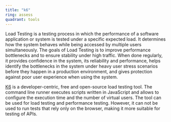 ```yaml
---
title: "k6"
ring: assess
quadrant: tools
---
```


Load Testing is a testing process in which the performance of a software application or system is tested under a specific expected load.
It determines how the system behaves while being accessed by multiple users simultaneously.
The goals of Load Testing is to improve performance bottlenecks and to ensure stability under high traffic.
When done regularly, it provides confidence in the system, its reliability and performance, helps identify the bottlenecks in the system under heavy user stress scenarios before they happen in a production environment, and gives protection against poor user experience when using the system.

[K6](https://k6.io/) is a developer-centric, free and open-source load testing tool.
The command line runner executes scripts written in JavaScript and allows to configure the execution time and the number of virtual users.
The tool can be used for load testing and performance testing.
However, it can not be used to run tests that rely only on the browser, making it more suitable for testing of APIs.
